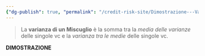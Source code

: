 ```yaml
---
{"dg-publish": true, "permalink": "/credit-risk-site/Dimostrazione---Varianza-di-un-miscugio/"}
---
```






> La **varianza di un Miscuglio** è la somma tra la *media delle varianze* delle singole vc e la *varianza tra le medie* delle singole vc.

<style> .container {font-family: sans-serif; text-align: center;} .button-wrapper button {z-index: 1;height: 40px; width: 100px; margin: 10px;padding: 5px;} .excalidraw .App-menu_top .buttonList { display: flex;} .excalidraw-wrapper { height: 800px; margin: 50px; position: relative;} :root[dir="ltr"] .excalidraw .layer-ui__wrapper .zen-mode-transition.App-menu_bottom--transition-left {transform: none;} </style><script src="https://cdn.jsdelivr.net/npm/react@17/umd/react.production.min.js"></script><script src="https://cdn.jsdelivr.net/npm/react-dom@17/umd/react-dom.production.min.js"></script><script type="text/javascript" src="https://cdn.jsdelivr.net/npm/@excalidraw/excalidraw@0/dist/excalidraw.production.min.js"></script><div id="Variabile_casuale_miscuglio_2023-03-20_1142.09.excalidraw.md1"></div><script>(function(){const InitialData={"type":"excalidraw","version":2,"source":"https://excalidraw.com","elements":[{"id":"mVxVJ4CFz0wKRgR07DXf4","type":"image","x":-294.90889739990234,"y":-92.6863021850586,"width":551,"height":162,"angle":0,"strokeColor":"transparent","backgroundColor":"transparent","fillStyle":"hachure","strokeWidth":1,"strokeStyle":"solid","roughness":1,"opacity":100,"groupIds":[],"roundness":null,"seed":625302631,"version":20,"versionNonce":539121575,"isDeleted":false,"boundElements":null,"updated":1679308931575,"link":null,"locked":false,"status":"pending","fileId":"71e50c8acd3eb3182c5b4b8c168e5fcc58ea3835","scale":[1,1]},{"id":"cPm7zOssnPPr1KGREBUDz","type":"ellipse","x":-196.1874008178711,"y":-100.7866439819336,"width":151.17144775390625,"height":176.00149536132812,"angle":0,"strokeColor":"#d9480f","backgroundColor":"transparent","fillStyle":"hachure","strokeWidth":1,"strokeStyle":"solid","roughness":1,"opacity":100,"groupIds":[],"roundness":{"type":2},"seed":730700361,"version":52,"versionNonce":885265639,"isDeleted":false,"boundElements":null,"updated":1679308937256,"link":null,"locked":false},{"id":"n8gqeN8S","type":"text","x":-228.3204574584961,"y":-132.84703826904297,"width":175,"height":20,"angle":0,"strokeColor":"#d9480f","backgroundColor":"transparent","fillStyle":"hachure","strokeWidth":1,"strokeStyle":"solid","roughness":1,"opacity":100,"groupIds":[],"roundness":null,"seed":2028032265,"version":70,"versionNonce":1338417289,"isDeleted":false,"boundElements":null,"updated":1679308951851,"link":null,"locked":false,"text":"Media tra le varianze","rawText":"Media tra le varianze","fontSize":16,"fontFamily":1,"textAlign":"left","verticalAlign":"top","baseline":14,"containerId":null,"originalText":"Media tra le varianze"},{"type":"text","version":134,"versionNonce":808041769,"isDeleted":false,"id":"9g87LmYo","fillStyle":"hachure","strokeWidth":1,"strokeStyle":"solid","roughness":1,"opacity":100,"angle":0,"x":30.835182189941406,"y":-133.13309478759766,"strokeColor":"#5c940d","backgroundColor":"transparent","width":172,"height":20,"seed":1842890887,"groupIds":[],"roundness":null,"boundElements":null,"updated":1679308971812,"link":null,"locked":false,"fontSize":16,"fontFamily":1,"text":"Varianza tra le medie","rawText":"Varianza tra le medie","baseline":14,"textAlign":"left","verticalAlign":"top","containerId":null,"originalText":"Varianza tra le medie"},{"id":"S7QEzzQj4yyZvLsURy1al","type":"ellipse","x":-27.488792419433594,"y":-91.29277801513672,"width":278.24298095703125,"height":148.25021362304688,"angle":0,"strokeColor":"#5c940d","backgroundColor":"transparent","fillStyle":"hachure","strokeWidth":1,"strokeStyle":"solid","roughness":1,"opacity":100,"groupIds":[],"roundness":{"type":2},"seed":472526857,"version":62,"versionNonce":266234343,"isDeleted":false,"boundElements":null,"updated":1679308981203,"link":null,"locked":false}],"appState":{"theme":"light","viewBackgroundColor":"#ffffff","currentItemStrokeColor":"#5c940d","currentItemBackgroundColor":"transparent","currentItemFillStyle":"hachure","currentItemStrokeWidth":1,"currentItemStrokeStyle":"solid","currentItemRoughness":1,"currentItemOpacity":100,"currentItemFontFamily":1,"currentItemFontSize":16,"currentItemTextAlign":"left","currentItemStartArrowhead":null,"currentItemEndArrowhead":"arrow","scrollX":667.0918579101562,"scrollY":312.6297607421875,"zoom":{"value":1},"currentItemRoundness":"round","gridSize":null,"colorPalette":{}},"files":{}};InitialData.scrollToContent=true;App=()=>{const e=React.useRef(null),t=React.useRef(null),[n,i]=React.useState({width:void 0,height:void 0});return React.useEffect(()=>{i({width:t.current.getBoundingClientRect().width,height:t.current.getBoundingClientRect().height});const e=()=>{i({width:t.current.getBoundingClientRect().width,height:t.current.getBoundingClientRect().height})};return window.addEventListener("resize",e),()=>window.removeEventListener("resize",e)},[t]),React.createElement(React.Fragment,null,React.createElement("div",{className:"excalidraw-wrapper",ref:t},React.createElement(ExcalidrawLib.Excalidraw,{ref:e,width:n.width,height:n.height,initialData:InitialData,viewModeEnabled:!0,zenModeEnabled:!0,gridModeEnabled:!1})))},excalidrawWrapper=document.getElementById("Variabile_casuale_miscuglio_2023-03-20_1142.09.excalidraw.md1");ReactDOM.render(React.createElement(App),excalidrawWrapper);})();</script>

**DIMOSTRAZIONE**
<div id="Varianza_del_Miscuglio_2023-06-01_1555.13.excalidraw.md2"></div><script>(function(){const InitialData={"type":"excalidraw","version":2,"source":"https://excalidraw.com","elements":[{"type":"image","version":203,"versionNonce":437247122,"isDeleted":false,"id":"KwqMwJhXl_Uk4xhETuMr2","fillStyle":"hachure","strokeWidth":0.5,"strokeStyle":"solid","roughness":1,"opacity":100,"angle":0,"x":-244.5294593586117,"y":-170.9088267817832,"strokeColor":"transparent","backgroundColor":"transparent","width":779.2060940580583,"height":481.5926553553277,"seed":84963534,"groupIds":[],"roundness":null,"boundElements":[],"updated":1685629091990,"link":null,"locked":false,"status":"pending","fileId":"73461a3e74bec56d49583edd8763c5bfc6e7aa02","scale":[1,1]},{"type":"text","version":189,"versionNonce":1776005778,"isDeleted":false,"id":"TV0bW8SV","fillStyle":"hachure","strokeWidth":1,"strokeStyle":"solid","roughness":1,"opacity":100,"angle":0,"x":-60.20371961035994,"y":-195.21971782724202,"strokeColor":"#d9480f","backgroundColor":"transparent","width":107,"height":20,"seed":1911105422,"groupIds":[],"roundness":null,"boundElements":[],"updated":1685628588421,"link":null,"locked":false,"fontSize":8.014057769805698,"fontFamily":1,"text":"Se la variabile è discreta \npossiamo riscrivere","rawText":"Se la variabile è discreta \npossiamo riscrivere","baseline":18,"textAlign":"left","verticalAlign":"top","containerId":null,"originalText":"Se la variabile è discreta \npossiamo riscrivere"},{"type":"text","version":854,"versionNonce":184710034,"isDeleted":false,"id":"gn08NHpj","fillStyle":"hachure","strokeWidth":1,"strokeStyle":"solid","roughness":1,"opacity":100,"angle":0,"x":1.2975092346827921,"y":-120.9100410641735,"strokeColor":"#a61e4d","backgroundColor":"transparent","width":216,"height":15,"seed":186684690,"groupIds":[],"roundness":null,"boundElements":[],"updated":1685629109691,"link":null,"locked":false,"fontSize":6.37702595262214,"fontFamily":2,"text":"Essendo X un miscuglio possiamo scrivere la probabilità p(xi) come \nuna media ponderata delle variabili X1, X2 ecc che compongono il miscuglio","rawText":"Essendo X un miscuglio possiamo scrivere la probabilità p(xi) come \nuna media ponderata delle variabili X1, X2 ecc che compongono il miscuglio","baseline":13,"textAlign":"left","verticalAlign":"top","containerId":null,"originalText":"Essendo X un miscuglio possiamo scrivere la probabilità p(xi) come \nuna media ponderata delle variabili X1, X2 ecc che compongono il miscuglio"},{"type":"freedraw","version":5,"versionNonce":212570194,"isDeleted":false,"id":"Nbcj8DzmQzIDppnCUlpX9","fillStyle":"hachure","strokeWidth":1,"strokeStyle":"solid","roughness":1,"opacity":100,"angle":0,"x":35.36149549977449,"y":-142.49710272160945,"strokeColor":"#a61e4d","backgroundColor":"transparent","width":0.0001,"height":0.0001,"seed":1830647374,"groupIds":[],"roundness":null,"boundElements":[],"updated":1685628588421,"link":null,"locked":false,"points":[[0,0],[0.0001,0.0001]],"lastCommittedPoint":null,"simulatePressure":true,"pressures":[]},{"type":"rectangle","version":82,"versionNonce":2103948686,"isDeleted":false,"id":"5DocfgHD6FkaKhcT1A6FD","fillStyle":"hachure","strokeWidth":1,"strokeStyle":"solid","roughness":1,"opacity":100,"angle":0,"x":-74.34043868643505,"y":-123.2468601391195,"strokeColor":"#a61e4d","backgroundColor":"transparent","width":70.02647974328795,"height":42.02479285505258,"seed":1966183826,"groupIds":[],"roundness":{"type":3},"boundElements":[],"updated":1685629105270,"link":null,"locked":false},{"type":"text","version":1053,"versionNonce":2065452370,"isDeleted":false,"id":"F2COVobn","fillStyle":"hachure","strokeWidth":1,"strokeStyle":"solid","roughness":1,"opacity":100,"angle":0,"x":-119.85999909633637,"y":-78.80094513792379,"strokeColor":"#2b8a3e","backgroundColor":"transparent","width":183,"height":15,"seed":829160078,"groupIds":[],"roundness":null,"boundElements":[],"updated":1685629116255,"link":null,"locked":false,"fontSize":6.342948978672145,"fontFamily":2,"text":"Inverto le sommatorie e porto dentro quella con il pedice \"i\" pj(xi).\nSommo e sottraggo E[Xj]","rawText":"Inverto le sommatorie e porto dentro quella con il pedice \"i\" pj(xi).\nSommo e sottraggo E[Xj]","baseline":13,"textAlign":"left","verticalAlign":"top","containerId":null,"originalText":"Inverto le sommatorie e porto dentro quella con il pedice \"i\" pj(xi).\nSommo e sottraggo E[Xj]"},{"type":"freedraw","version":25,"versionNonce":1553146450,"isDeleted":false,"id":"ORnMGIEOF8xLG4siYZCJy","fillStyle":"hachure","strokeWidth":1,"strokeStyle":"solid","roughness":1,"opacity":100,"angle":0,"x":-67.53828661208038,"y":-37.18941087985584,"strokeColor":"#2b8a3e","backgroundColor":"transparent","width":0.0001,"height":0.0001,"seed":134435022,"groupIds":[],"roundness":null,"boundElements":[],"updated":1685629120027,"link":null,"locked":false,"points":[[0,0],[0.0001,0.0001]],"lastCommittedPoint":null,"simulatePressure":true,"pressures":[]},{"type":"freedraw","version":36,"versionNonce":1547936786,"isDeleted":false,"id":"y5sTbssGYUsxu6IyIfX0C","fillStyle":"hachure","strokeWidth":1,"strokeStyle":"solid","roughness":1,"opacity":100,"angle":0,"x":-23.883116298163657,"y":-40.02489714246846,"strokeColor":"#2b8a3e","backgroundColor":"transparent","width":0.0001,"height":0.0001,"seed":2041985234,"groupIds":[],"roundness":null,"boundElements":[],"updated":1685629121557,"link":null,"locked":false,"points":[[0,0],[0.0001,0.0001]],"lastCommittedPoint":null,"simulatePressure":true,"pressures":[]},{"type":"freedraw","version":35,"versionNonce":1858142734,"isDeleted":false,"id":"wXtN7hWMvKUltf6BQM7-g","fillStyle":"hachure","strokeWidth":1,"strokeStyle":"solid","roughness":1,"opacity":100,"angle":0,"x":58.08505809526753,"y":-40.62215789762217,"strokeColor":"#2b8a3e","backgroundColor":"transparent","width":0.0001,"height":0.0001,"seed":1966349198,"groupIds":[],"roundness":null,"boundElements":[],"updated":1685629124066,"link":null,"locked":false,"points":[[0,0],[0.0001,0.0001]],"lastCommittedPoint":null,"simulatePressure":true,"pressures":[]},{"type":"text","version":1172,"versionNonce":1037704462,"isDeleted":false,"id":"D8Bt2dGe","fillStyle":"hachure","strokeWidth":1,"strokeStyle":"solid","roughness":1,"opacity":100,"angle":0,"x":-99.85610925276006,"y":-24.41839275326828,"strokeColor":"#d9480f","backgroundColor":"transparent","width":257,"height":8,"seed":870217106,"groupIds":[],"roundness":null,"boundElements":[],"updated":1685629127631,"link":null,"locked":false,"fontSize":7.332083220332845,"fontFamily":2,"text":"Raggruppo dei membri e vedo tutta l'espressione come un quadrato di binomio","rawText":"Raggruppo dei membri e vedo tutta l'espressione come un quadrato di binomio","baseline":7,"textAlign":"left","verticalAlign":"top","containerId":null,"originalText":"Raggruppo dei membri e vedo tutta l'espressione come un quadrato di binomio"},{"type":"freedraw","version":71,"versionNonce":736883858,"isDeleted":false,"id":"zIyWvVNrQN2ZAkPMuFmTU","fillStyle":"hachure","strokeWidth":0.5,"strokeStyle":"solid","roughness":1,"opacity":100,"angle":0,"x":-107.54352672320357,"y":13.250542105689846,"strokeColor":"#d9480f","backgroundColor":"transparent","width":71.31769646173069,"height":0,"seed":955550866,"groupIds":[],"roundness":null,"boundElements":[],"updated":1685629130128,"link":null,"locked":false,"points":[[0,0],[1.091581103539795,0],[4.0025248671010445,0],[9.460521615982657,0],[14.918487954469981,0],[19.284873189417567,0],[20.012624335505052,0],[21.831956585132275,0],[24.01514920260604,0],[27.2899229236196,0],[29.47314595148771,0],[32.38408971504896,0],[33.11178004034781,0],[36.38658417175566,0],[39.29749752492262,0],[41.11682977454984,0],[42.57230165633047,0],[42.936162024177065,0],[43.66391317026449,0],[45.119385052045175,0],[46.93871730167234,0],[49.8496306548393,0],[52.032823272313124,0],[53.85215552194035,0],[54.57987625763349,0],[56.39920850726071,0],[59.31012186042767,0],[61.49334488829578,0],[62.94878635968206,0],[63.676537505769545,0],[65.13200938755017,0],[66.95134163717739,0],[68.77067388680462,0],[69.86225499034435,0],[71.31769646173069,0],[71.31769646173069,0]],"lastCommittedPoint":null,"simulatePressure":true,"pressures":[]},{"type":"freedraw","version":113,"versionNonce":402677394,"isDeleted":false,"id":"qInkJ4g7pFOslqUUSpZnd","fillStyle":"hachure","strokeWidth":0.5,"strokeStyle":"solid","roughness":1,"opacity":100,"angle":0,"x":-21.235615678628506,"y":14.76497024603674,"strokeColor":"#d9480f","backgroundColor":"transparent","width":85.52131992772274,"height":1.2786129575031566,"seed":1409635854,"groupIds":[],"roundness":null,"boundElements":[],"updated":1685629135419,"link":null,"locked":false,"points":[[0,-0.36239735650657195],[0.6001402859026976,-0.36239735650657195],[1.500375793748991,-0.36239735650657195],[3.9009620163519814,-0.36239735650657195],[7.501853889752614,-0.36239735650657195],[11.402840985096889,-0.36239735650657195],[12.00298127099954,-0.36239735650657195],[12.603121556902238,-0.36239735650657195],[13.503357064748531,-0.5450552600057428],[15.903943287351522,-0.5450552600057428],[18.304554588946804,-0.7277055304959958],[19.204765017800806,-0.7277055304959958],[19.50486023974445,-0.7277055304959958],[20.405070668598494,-0.7277055304959958],[21.605376319396136,-0.7277055304959958],[23.705892399047777,-0.7277055304959958],[26.70664398654576,-0.7277055304959958],[27.906949637343402,-0.7277055304959958],[30.30753585994639,-0.7277055304959958],[31.507841510744033,-0.7277055304959958],[32.40805193959803,-0.7277055304959958],[33.00821730449302,-0.7277055304959958],[33.908427733347025,-0.7277055304959958],[35.40880352709597,-0.7277055304959958],[38.1094849716426,-0.7277055304959958],[39.90993090834294,-0.7277055304959958],[40.51007119424559,-0.7277055304959958],[41.41030670209193,-0.7277055304959958],[42.91068249584092,-0.7277055304959958],[43.810892924694926,-0.7277055304959958],[45.31126871844387,-0.7277055304959958],[46.21150422629021,-0.7277055304959958],[47.711880020039196,-0.36239735650657195],[49.21225581378819,-0.36239735650657195],[50.11246624264219,0.0029260835007018926],[51.31277189343983,0.0029260835007018926],[53.41328797309147,0.0029260835007018926],[55.21373390979176,0.18559925301772268],[56.41403956058945,0.36824952350797574],[57.914415354338395,0.550907427007161],[58.81462578319245,0.550907427007161],[60.31500157694139,0.550907427007161],[61.51535738572367,0.550907427007161],[61.81537737069038,0.550907427007161],[63.31575316443937,0.550907427007161],[65.71636446603466,0.18559925301772268],[66.91664503784,0.18559925301772268],[69.01721127547628,0.18559925301772268],[70.51758706922527,0.18559925301772268],[71.41777241908693,0.0029260835007018926],[72.01796286297422,0.0029260835007018926],[72.91814821283592,0.0029260835007018926],[74.71859414953626,-0.17973181999846896],[75.61882965738255,-0.36239735650657195],[76.21896994328524,-0.36239735650657195],[76.51909024422119,-0.36239735650657195],[76.8191102291879,-0.36239735650657195],[77.11918037213925,-0.5450552600057428],[78.01944095897784,-0.5450552600057428],[79.21972153078319,-0.5450552600057428],[79.81986181668589,-0.5450552600057428],[81.32023761043483,-0.5450552600057428],[81.92037789633753,-0.5450552600057428],[82.82061340418382,-0.5450552600057428],[85.52131992772274,-0.5450552600057428],[85.52131992772274,-0.5450552600057428\|0,-0.36239735650657195],[0.6001402859026976,-0.36239735650657195],[1.500375793748991,-0.36239735650657195],[3.9009620163519814,-0.36239735650657195],[7.501853889752614,-0.36239735650657195],[11.402840985096889,-0.36239735650657195],[12.00298127099954,-0.36239735650657195],[12.603121556902238,-0.36239735650657195],[13.503357064748531,-0.5450552600057428],[15.903943287351522,-0.5450552600057428],[18.304554588946804,-0.7277055304959958],[19.204765017800806,-0.7277055304959958],[19.50486023974445,-0.7277055304959958],[20.405070668598494,-0.7277055304959958],[21.605376319396136,-0.7277055304959958],[23.705892399047777,-0.7277055304959958],[26.70664398654576,-0.7277055304959958],[27.906949637343402,-0.7277055304959958],[30.30753585994639,-0.7277055304959958],[31.507841510744033,-0.7277055304959958],[32.40805193959803,-0.7277055304959958],[33.00821730449302,-0.7277055304959958],[33.908427733347025,-0.7277055304959958],[35.40880352709597,-0.7277055304959958],[38.1094849716426,-0.7277055304959958],[39.90993090834294,-0.7277055304959958],[40.51007119424559,-0.7277055304959958],[41.41030670209193,-0.7277055304959958],[42.91068249584092,-0.7277055304959958],[43.810892924694926,-0.7277055304959958],[45.31126871844387,-0.7277055304959958],[46.21150422629021,-0.7277055304959958],[47.711880020039196,-0.36239735650657195],[49.21225581378819,-0.36239735650657195],[50.11246624264219,0.0029260835007018926],[51.31277189343983,0.0029260835007018926],[53.41328797309147,0.0029260835007018926],[55.21373390979176,0.18559925301772268],[56.41403956058945,0.36824952350797574],[57.914415354338395,0.550907427007161],[58.81462578319245,0.550907427007161],[60.31500157694139,0.550907427007161],[61.51535738572367,0.550907427007161],[61.81537737069038,0.550907427007161],[63.31575316443937,0.550907427007161],[65.71636446603466,0.18559925301772268],[66.91664503784,0.18559925301772268],[69.01721127547628,0.18559925301772268],[70.51758706922527,0.18559925301772268],[71.41777241908693,0.0029260835007018926],[72.01796286297422,0.0029260835007018926],[72.91814821283592,0.0029260835007018926],[74.71859414953626,-0.17973181999846896],[75.61882965738255,-0.36239735650657195],[76.21896994328524,-0.36239735650657195],[76.51909024422119,-0.36239735650657195],[76.8191102291879,-0.36239735650657195],[77.11918037213925,-0.5450552600057428],[78.01944095897784,-0.5450552600057428],[79.21972153078319,-0.5450552600057428],[79.81986181668589,-0.5450552600057428],[81.32023761043483,-0.5450552600057428],[81.92037789633753,-0.5450552600057428],[82.82061340418382,-0.5450552600057428],[85.52131992772274,-0.5450552600057428],[85.52131992772274,-0.5450552600057428]],"lastCommittedPoint":null,"simulatePressure":true,"pressures":[]},{"type":"text","version":1270,"versionNonce":977295762,"isDeleted":false,"id":"K4CbA5f6","fillStyle":"hachure","strokeWidth":1,"strokeStyle":"solid","roughness":1,"opacity":100,"angle":0,"x":-86.99156631053077,"y":26.320751735093694,"strokeColor":"#d9480f","backgroundColor":"transparent","width":60,"height":8,"seed":2080074190,"groupIds":[],"roundness":null,"boundElements":[],"updated":1685629155085,"link":null,"locked":false,"fontSize":7.332083220332845,"fontFamily":2,"text":"Svolgo il quadrato","rawText":"Svolgo il quadrato","baseline":7,"textAlign":"left","verticalAlign":"top","containerId":null,"originalText":"Svolgo il quadrato"},{"type":"text","version":237,"versionNonce":1974529294,"isDeleted":false,"id":"opVoOWqC","fillStyle":"hachure","strokeWidth":0.5,"strokeStyle":"solid","roughness":1,"opacity":100,"angle":0,"x":-164.46794091928692,"y":97.48069207069172,"strokeColor":"#364fc7","backgroundColor":"transparent","width":574,"height":18,"seed":1474516818,"groupIds":[],"roundness":null,"boundElements":[],"updated":1685629546476,"link":null,"locked":false,"fontSize":14.429422153760767,"fontFamily":1,"text":"Spezzo le sommatorie, portando fuori tutte le quantità che non dipendono da \"i\"","rawText":"Spezzo le sommatorie, portando fuori tutte le quantità che non dipendono da \"i\"","baseline":12,"textAlign":"left","verticalAlign":"top","containerId":null,"originalText":"Spezzo le sommatorie, portando fuori tutte le quantità che non dipendono da \"i\""},{"type":"line","version":98,"versionNonce":2062175118,"isDeleted":false,"id":"GRpcJeP5wVP2Q4qQF3-9A","fillStyle":"hachure","strokeWidth":0.5,"strokeStyle":"solid","roughness":0,"opacity":100,"angle":0,"x":214.85530441482132,"y":141.44400561681653,"strokeColor":"#c92a2a","backgroundColor":"transparent","width":251.56776646093618,"height":42.28030326844521,"seed":1822228050,"groupIds":[],"roundness":{"type":2},"boundElements":[],"updated":1685629474429,"link":null,"locked":false,"startBinding":null,"endBinding":null,"lastCommittedPoint":null,"startArrowhead":null,"endArrowhead":null,"points":[[0,0],[251.56776646093618,42.28030326844521]]},{"type":"line","version":89,"versionNonce":530712014,"isDeleted":false,"id":"AIBpkIP83LgvDffRDneW6","fillStyle":"hachure","strokeWidth":0.5,"strokeStyle":"solid","roughness":0,"opacity":100,"angle":0,"x":435.1355648307058,"y":133.833562689411,"strokeColor":"#c92a2a","backgroundColor":"transparent","width":200.831374269918,"height":54.96437481412107,"seed":147678226,"groupIds":[],"roundness":{"type":2},"boundElements":[],"updated":1685629471352,"link":null,"locked":false,"startBinding":null,"endBinding":null,"lastCommittedPoint":null,"startArrowhead":null,"endArrowhead":null,"points":[[0,0],[-200.831374269918,54.96437481412107]]},{"type":"image","version":235,"versionNonce":574433490,"isDeleted":true,"id":"GIUCyEYg6Vim1YiL3M1ss","fillStyle":"hachure","strokeWidth":1,"strokeStyle":"solid","roughness":1,"opacity":100,"angle":0,"x":-881.2729918079341,"y":-130.66054642847627,"strokeColor":"transparent","backgroundColor":"transparent","width":576.0093446576425,"height":636.962714462684,"seed":678505102,"groupIds":[],"roundness":null,"boundElements":[],"updated":1685630879655,"link":null,"locked":false,"status":"pending","fileId":"5d10e363a32597315ba76e088f3e7c5ce0f0b3b5","scale":[1,1]}],"appState":{"theme":"light","viewBackgroundColor":"#ffffff","currentItemStrokeColor":"#c92a2a","currentItemBackgroundColor":"transparent","currentItemFillStyle":"hachure","currentItemStrokeWidth":0.5,"currentItemStrokeStyle":"solid","currentItemRoughness":0,"currentItemOpacity":100,"currentItemFontFamily":1,"currentItemFontSize":20,"currentItemTextAlign":"left","currentItemStartArrowhead":null,"currentItemEndArrowhead":"arrow","scrollX":1007.1630009419391,"scrollY":235.41000780667343,"zoom":{"value":0.8},"currentItemRoundness":"round","gridSize":null,"colorPalette":{}},"files":{}};InitialData.scrollToContent=true;App=()=>{const e=React.useRef(null),t=React.useRef(null),[n,i]=React.useState({width:void 0,height:void 0});return React.useEffect(()=>{i({width:t.current.getBoundingClientRect().width,height:t.current.getBoundingClientRect().height});const e=()=>{i({width:t.current.getBoundingClientRect().width,height:t.current.getBoundingClientRect().height})};return window.addEventListener("resize",e),()=>window.removeEventListener("resize",e)},[t]),React.createElement(React.Fragment,null,React.createElement("div",{className:"excalidraw-wrapper",ref:t},React.createElement(ExcalidrawLib.Excalidraw,{ref:e,width:n.width,height:n.height,initialData:InitialData,viewModeEnabled:!0,zenModeEnabled:!0,gridModeEnabled:!1})))},excalidrawWrapper=document.getElementById("Varianza_del_Miscuglio_2023-06-01_1555.13.excalidraw.md2");ReactDOM.render(React.createElement(App),excalidrawWrapper);})();</script>
